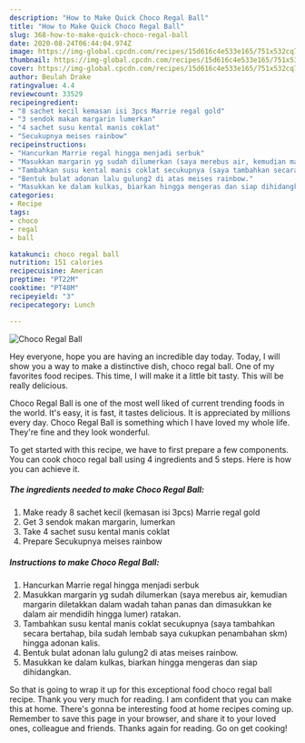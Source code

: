 ```yaml
---
description: "How to Make Quick Choco Regal Ball"
title: "How to Make Quick Choco Regal Ball"
slug: 368-how-to-make-quick-choco-regal-ball
date: 2020-08-24T06:44:04.974Z
image: https://img-global.cpcdn.com/recipes/15d616c4e533e165/751x532cq70/choco-regal-ball-foto-resep-utama.jpg
thumbnail: https://img-global.cpcdn.com/recipes/15d616c4e533e165/751x532cq70/choco-regal-ball-foto-resep-utama.jpg
cover: https://img-global.cpcdn.com/recipes/15d616c4e533e165/751x532cq70/choco-regal-ball-foto-resep-utama.jpg
author: Beulah Drake
ratingvalue: 4.4
reviewcount: 33529
recipeingredient:
- "8 sachet kecil kemasan isi 3pcs Marrie regal gold"
- "3 sendok makan margarin lumerkan"
- "4 sachet susu kental manis coklat"
- "Secukupnya meises rainbow"
recipeinstructions:
- "Hancurkan Marrie regal hingga menjadi serbuk"
- "Masukkan margarin yg sudah dilumerkan (saya merebus air, kemudian margarin diletakkan dalam wadah tahan panas dan dimasukkan ke dalam air mendidih hingga lumer) ratakan."
- "Tambahkan susu kental manis coklat secukupnya (saya tambahkan secara bertahap, bila sudah lembab saya cukupkan penambahan skm) hingga adonan kalis."
- "Bentuk bulat adonan lalu gulung2 di atas meises rainbow."
- "Masukkan ke dalam kulkas, biarkan hingga mengeras dan siap dihidangkan."
categories:
- Recipe
tags:
- choco
- regal
- ball

katakunci: choco regal ball 
nutrition: 151 calories
recipecuisine: American
preptime: "PT22M"
cooktime: "PT48M"
recipeyield: "3"
recipecategory: Lunch

---
```



![Choco Regal Ball](https://img-global.cpcdn.com/recipes/15d616c4e533e165/751x532cq70/choco-regal-ball-foto-resep-utama.jpg)

Hey everyone, hope you are having an incredible day today. Today, I will show you a way to make a distinctive dish, choco regal ball. One of my favorites food recipes. This time, I will make it a little bit tasty. This will be really delicious.

Choco Regal Ball is one of the most well liked of current trending foods in the world. It's easy, it is fast, it tastes delicious. It is appreciated by millions every day. Choco Regal Ball is something which I have loved my whole life. They're fine and they look wonderful.




To get started with this recipe, we have to first prepare a few components. You can cook choco regal ball using 4 ingredients and 5 steps. Here is how you can achieve it.

<!--inarticleads1-->

##### The ingredients needed to make Choco Regal Ball:

1. Make ready 8 sachet kecil (kemasan isi 3pcs) Marrie regal gold
1. Get 3 sendok makan margarin, lumerkan
1. Take 4 sachet susu kental manis coklat
1. Prepare Secukupnya meises rainbow




<!--inarticleads2-->

##### Instructions to make Choco Regal Ball:

1. Hancurkan Marrie regal hingga menjadi serbuk
1. Masukkan margarin yg sudah dilumerkan (saya merebus air, kemudian margarin diletakkan dalam wadah tahan panas dan dimasukkan ke dalam air mendidih hingga lumer) ratakan.
1. Tambahkan susu kental manis coklat secukupnya (saya tambahkan secara bertahap, bila sudah lembab saya cukupkan penambahan skm) hingga adonan kalis.
1. Bentuk bulat adonan lalu gulung2 di atas meises rainbow.
1. Masukkan ke dalam kulkas, biarkan hingga mengeras dan siap dihidangkan.




So that is going to wrap it up for this exceptional food choco regal ball recipe. Thank you very much for reading. I am confident that you can make this at home. There's gonna be interesting food at home recipes coming up. Remember to save this page in your browser, and share it to your loved ones, colleague and friends. Thanks again for reading. Go on get cooking!
